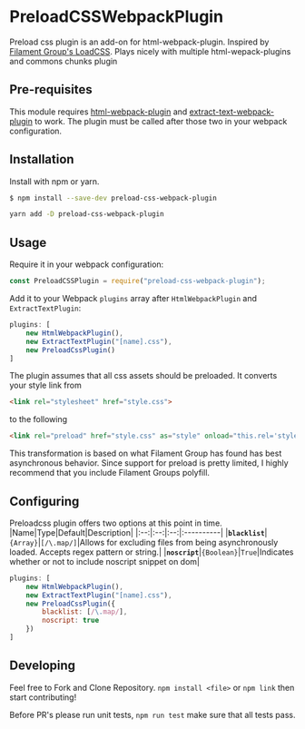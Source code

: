 PreloadCSSWebpackPlugin
============
Preload css plugin is an add-on for html-webpack-plugin. Inspired by [Filament Group's LoadCSS](https://github.com/filamentgroup/loadCSS). Plays nicely with multiple html-wepack-plugins and commons chunks plugin

Pre-requisites
--------------
This module requires [html-webpack-plugin](https://github.com/ampedandwired/html-webpack-plugin) and [extract-text-webpack-plugin](https://github.com/webpack-contrib/extract-text-webpack-plugin) to work. The plugin must be called after those two in your webpack configuration.

Installation
---------------
Install with npm or yarn.
```sh
$ npm install --save-dev preload-css-webpack-plugin
```
```sh
yarn add -D preload-css-webpack-plugin
```

Usage
-----------------
Require it in your webpack configuration:
```js
const PreloadCSSPlugin = require("preload-css-webpack-plugin");
```

Add it to your Webpack `plugins` array after `HtmlWebpackPlugin` and `ExtractTextPlugin`:

```js
plugins: [
    new HtmlWebpackPlugin(),
    new ExtractTextPlugin("[name].css"),
    new PreloadCssPlugin()
]
```

The plugin assumes that all css assets should be preloaded. It converts your style link from 
```html
<link rel="stylesheet" href="style.css">
```
to the following
```html
<link rel="preload" href="style.css" as="style" onload="this.rel='stylesheet'"><noscript><link rel="stylesheet" href="style.css"></noscript>
```

This transformation is based on what Filament Group has found has best asynchronous behavior. Since support for preload is pretty limited, I highly recommend that you include Filament Groups polyfill.  

Configuring
-----------------
Preloadcss plugin offers two options at this point in time.
|Name|Type|Default|Description|
|:--:|:--:|:--:|:----------|
|**`blacklist`**|`{Array}`|`[/\.map/]`|Allows for excluding files from being asynchronously loaded. Accepts regex pattern or string.|
|**`noscript`**|`{Boolean}`|`True`|Indicates whether or not to include noscript snippet on dom|

```js
plugins: [
    new HtmlWebpackPlugin(),
    new ExtractTextPlugin("[name].css"),
    new PreloadCssPlugin({
        blacklist: [/\.map/],
        noscript: true
    })
]
```

Developing
-----------------
Feel free to Fork and Clone Repository. `npm install <file>` or `npm link` then start contributing! 

Before PR's please run unit tests, `npm run test` make sure that all tests pass.
